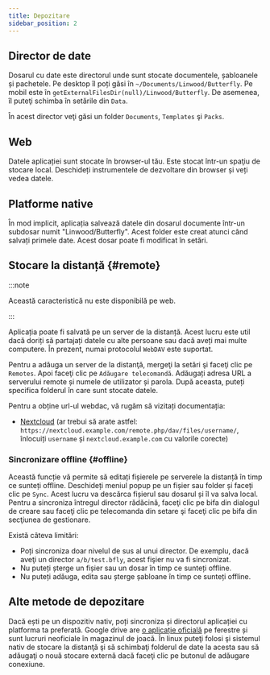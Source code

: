 ```yaml
---
title: Depozitare
sidebar_position: 2
---
```


## Director de date

Dosarul cu date este directorul unde sunt stocate documentele, șabloanele și pachetele.
Pe desktop îl poți găsi în `~/Documents/Linwood/Butterfly`.
Pe mobil este în `getExternalFilesDir(null)/Linwood/Butterfly`.
De asemenea, îl puteţi schimba în setările din `Data`.

În acest director veţi găsi un folder `Documents`, `Templates` şi `Packs`.

## Web

Datele aplicației sunt stocate în browser-ul tău. Este stocat într-un spaţiu de stocare local.
Deschideți instrumentele de dezvoltare din browser și veți vedea datele.

## Platforme native

În mod implicit, aplicația salvează datele din dosarul documente într-un subdosar numit "Linwood/Butterfly". Acest folder este creat atunci când salvați primele date. Acest dosar poate fi modificat în setări.

## Stocare la distanță {#remote}

:::note

Această caracteristică nu este disponibilă pe web.

:::

Aplicația poate fi salvată pe un server de la distanță. Acest lucru este util dacă doriți să partajați datele cu alte persoane sau dacă aveți mai multe computere. În prezent, numai protocolul `WebDAV` este suportat.

Pentru a adăuga un server de la distanţă, mergeţi la setări şi faceţi clic pe `Remotes`. Apoi faceţi clic pe `Adăugare telecomandă`.
Adăugați adresa URL a serverului remote și numele de utilizator și parola. După aceasta, puteți specifica folderul în care sunt stocate datele.

Pentru a obține url-ul webdac, vă rugăm să vizitați documentația:

- [Nextcloud](https://docs.nextcloud.com/server/latest/user_manual/en/files/access_webdav.html) (ar trebui să arate astfel: `https://nextcloud.example.com/remote.php/dav/files/username/`, înlocuiți `username` și `nextcloud.example.com` cu valorile corecte)

### Sincronizare offline {#offline}

Această funcție vă permite să editați fișierele pe serverele la distanță în timp ce sunteți offline.
Deschideți meniul popup pe un fișier sau folder și faceți clic pe `Sync`. Acest lucru va descărca fișierul sau dosarul și îl va salva local. Pentru a sincroniza întregul director rădăcină, faceţi clic pe bifa din dialogul de creare sau faceţi clic pe telecomanda din setare şi faceţi clic pe bifa din secţiunea de gestionare.

Există câteva limitări:

- Poți sincroniza doar nivelul de sus al unui director. De exemplu, dacă aveţi un director `a/b/test.bfly`, acest fişier nu va fi sincronizat.
- Nu puteți șterge un fișier sau un dosar în timp ce sunteți offline.
- Nu puteți adăuga, edita sau șterge șabloane în timp ce sunteți offline.

## Alte metode de depozitare

Dacă ești pe un dispozitiv nativ, poți sincroniza și directorul aplicației cu platforma ta preferată.
Google drive are [o aplicație oficială](https://www.google.com/drive/download/) pe ferestre și sunt lucruri neoficiale în magazinul de joacă.
În linux puteţi folosi şi sistemul nativ de stocare la distanţă şi să schimbaţi folderul de date la acesta sau să adăugaţi o nouă stocare externă dacă faceţi clic pe butonul de adăugare conexiune.
